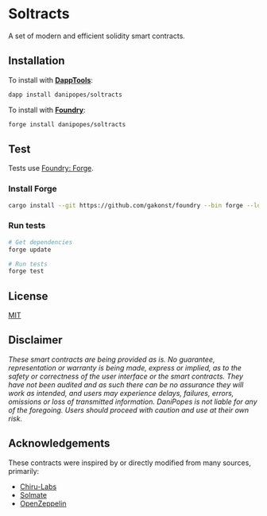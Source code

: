 # Soltracts

A set of modern and efficient solidity smart contracts.

## Installation

To install with [**DappTools**](https://github.com/dapphub/dapptools):

```sh
dapp install danipopes/soltracts
```

To install with [**Foundry**](https://github.com/gakonst/foundry):

```sh
forge install danipopes/soltracts
```

## Test

Tests use [Foundry: Forge](https://github.com/gakonst/foundry).

### Install Forge

```sh
cargo install --git https://github.com/gakonst/foundry --bin forge --locked
```

### Run tests

```sh
# Get dependencies
forge update

# Run tests
forge test
```

## License

[MIT](https://choosealicense.com/licenses/mit/)

## Disclaimer

_These smart contracts are being provided as is. No guarantee, representation or warranty is being made, express or implied, as to the safety or correctness of the user interface or the smart contracts. They have not been audited and as such there can be no assurance they will work as intended, and users may experience delays, failures, errors, omissions or loss of transmitted information. DaniPopes is not liable for any of the foregoing. Users should proceed with caution and use at their own risk._

## Acknowledgements

These contracts were inspired by or directly modified from many sources, primarily:

- [Chiru-Labs](https://github.com/chiru-labs/ERC721A)
- [Solmate](https://github.com/Rari-Capital/solmate)
- [OpenZeppelin](https://github.com/OpenZeppelin/openzeppelin-contracts)